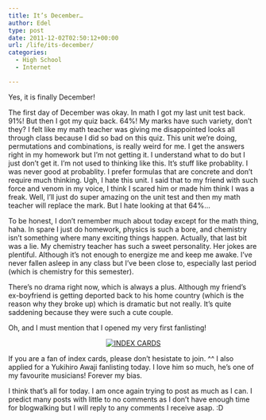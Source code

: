 ```yaml
---
title: It’s December…
author: Edel
type: post
date: 2011-12-02T02:50:12+00:00
url: /life/its-december/
categories:
  - High School
  - Internet

---
```

Yes, it is finally December!

The first day of December was okay. In math I got my last unit test back. 91%! But then I got my quiz back. 64%! My marks have such variety, don&#8217;t they? I felt like my math teacher was giving me disappointed looks all through class because I did so bad on this quiz. This unit we&#8217;re doing, permutations and combinations, is really weird for me. I get the answers right in my homework but I&#8217;m not getting it. I understand what to do but I just don&#8217;t get it. I&#8217;m not used to thinking like this. It&#8217;s stuff like probablity. I was never good at probablity. I prefer formulas that are concrete and don&#8217;t require much thinking. Ugh, I hate this unit. I said that to my friend with such force and venom in my voice, I think I scared him or made him think I was a freak. Well, I&#8217;ll just do super amazing on the unit test and then my math teacher will replace the mark. But I hate looking at that 64%&#8230;

To be honest, I don&#8217;t remember much about today except for the math thing, haha. In spare I just do homework, physics is such a bore, and chemistry isn&#8217;t something where many exciting things happen. Actually, that last bit was a lie. My chemistry teacher has such a sweet personality. Her jokes are plentiful. Although it&#8217;s not enough to energize me and keep me awake. I&#8217;ve never fallen asleep in any class but I&#8217;ve been close to, especially last period (which is chemistry for this semester).

There&#8217;s no drama right now, which is always a plus. Although my friend&#8217;s ex-boyfriend is getting deported back to his home country (which is the reason why they broke up) which is dramatic but not really. It&#8217;s quite saddening because they were such a cute couple.

Oh, and I must mention that I opened my very first fanlisting!

<p align="center">
  <a href="http://fan.mazohyst.org/icards"><img src="http://img85.imageshack.us/img85/8644/100x50.png" alt="INDEX CARDS" /></a>
</p>

If you are a fan of index cards, please don&#8217;t hesistate to join. ^^ I also applied for a Yukihiro Awaji fanlisting today. I love him so much, he&#8217;s one of my favourite musicians! Forever my bias.

I think that&#8217;s all for today. I am once again trying to post as much as I can. I predict many posts with little to no comments as I don&#8217;t have enough time for blogwalking but I will reply to any comments I receive asap. :D

<ol class="footnote">
</ol>